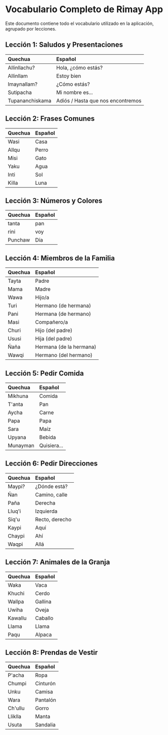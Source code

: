 # Vocabulario Completo de Rimay App

Este documento contiene todo el vocabulario utilizado en la aplicación, agrupado por lecciones.

## Lección 1: Saludos y Presentaciones

| Quechua | Español |
| :--- | :--- |
| Allinllachu? | Hola, ¿cómo estás? |
| Allinllam | Estoy bien |
| Imaynallam? | ¿Cómo estás? |
| Sutipacha | Mi nombre es... |
| Tupananchiskama | Adiós / Hasta que nos encontremos |

## Lección 2: Frases Comunes

| Quechua | Español |
| :--- | :--- |
| Wasi | Casa |
| Allqu | Perro |
| Misi | Gato |
| Yaku | Agua |
| Inti | Sol |
| Killa | Luna |

## Lección 3: Números y Colores

| Quechua | Español |
| :--- | :--- |
| tanta | pan |
| rini | voy |
| Punchaw | Día |

## Lección 4: Miembros de la Familia

| Quechua | Español |
| :--- | :--- |
| Tayta | Padre |
| Mama | Madre |
| Wawa | Hijo/a |
| Turi | Hermano (de hermana) |
| Pani | Hermana (de hermano) |
| Masi | Compañero/a |
| Churi | Hijo (del padre) |
| Ususi | Hija (del padre) |
| Ñaña | Hermana (de la hermana) |
| Wawqi | Hermano (del hermano) |

## Lección 5: Pedir Comida

| Quechua | Español |
| :--- | :--- |
| Mikhuna | Comida |
| T'anta | Pan |
| Aycha | Carne |
| Papa | Papa |
| Sara | Maíz |
| Upyana | Bebida |
| Munayman | Quisiera... |

## Lección 6: Pedir Direcciones

| Quechua | Español |
| :--- | :--- |
| Maypi? | ¿Dónde está? |
| Ñan | Camino, calle |
| Paña | Derecha |
| Lluq'i | Izquierda |
| Siq'u | Recto, derecho |
| Kaypi | Aquí |
| Chaypi | Ahí |
| Waqpi | Allá |

## Lección 7: Animales de la Granja

| Quechua | Español |
| :--- | :--- |
| Waka | Vaca |
| Khuchi | Cerdo |
| Wallpa | Gallina |
| Uwiha | Oveja |
| Kawallu | Caballo |
| Llama | Llama |
| Paqu | Alpaca |

## Lección 8: Prendas de Vestir

| Quechua | Español |
| :--- | :--- |
| P'acha | Ropa |
| Chumpi | Cinturón |
| Unku | Camisa |
| Wara | Pantalón |
| Ch'ullu | Gorro |
| Lliklla | Manta |
| Usuta | Sandalia |
